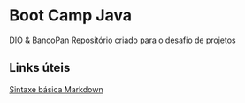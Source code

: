 # Boot Camp Java
DIO & BancoPan
Repositório criado para o desafio de projetos 

## Links úteis
[Sintaxe básica Markdown](https://www.markdownguide.org/basic-syntax)
